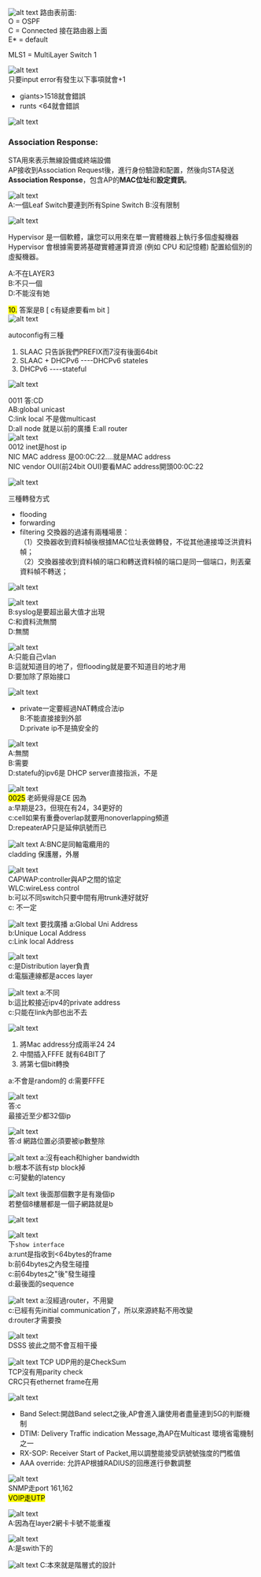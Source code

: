 ![alt text](image-1.png)
路由表前面:    
O = OSPF  
C = Connected 接在路由器上面  
E* = default  

MLS1 = MultiLayer Switch 1  

![alt text](image-2.png)  
只要input error有發生以下事項就會+1

+ giants>1518就會錯誤  
+ runts <64就會錯誤  

![alt text](image-3.png)  

### Association Response:  
STA用來表示無線設備或終端設備  
AP接收到Association Request後，進行身份驗證和配置，然後向STA發送**Association Response**，包含AP的**MAC位址**和**設定資訊**。  


![alt text](image-4.png)  
A:一個Leaf Switch要連到所有Spine Switch
B:沒有限制  

![alt text](image-5.png)  




















Hypervisor 是一個軟體，讓您可以用來在單一實體機器上執行多個虛擬機器    
Hypervisor 會根據需要將基礎實體運算資源 (例如 CPU 和記憶體) 配置給個別的虛擬機器。  

A:不在LAYER3  
B:不只一個  
D:不能沒有她  

<mark>10.</mark> 答案是B [ c有疑慮要看m bit ]  
![alt text](image-6.png)  

autoconfig有三種    
1. SLAAC  只告訴我們PREFIX而7沒有後面64bit  
2. SLAAC + DHCPv6    ----DHCPv6  stateles
3. DHCPv6    ----stateful  


![alt text](image-7.png)









































0011
答:CD  
AB:global unicast  
C:link local 不是做multicast  
D:all node  就是以前的廣播 
E:all router  
![alt text](image-8.png)  
0012
inet是host ip  
NIC MAC address 是00:0C:22....就是MAC address  
NIC vendor OUI(前24bit OUI)要看MAC address開頭00:0C:22  














![alt text](image-9.png)

三種轉發方式  
+ flooding
+ forwarding
+ filtering
交換器的過濾有兩種場景：   
（1）交換器收到資料幀後根據MAC位址表做轉發，不從其他連接埠泛洪資料幀；   
（2）交換器接收到資料幀的端口和轉送資料幀的端口是同一個端口，則丟棄資料幀不轉送； 





























![alt text](image-10.png)  









![alt text](image-11.png)  
B:syslog是要超出最大值才出現  
C:和資料流無關  
D:無關  

  


















  ![alt text](image-12.png)  
  A:只能自己vlan  
  B:這就知道目的地了，但flooding就是要不知道目的地才用  
  D:要加除了原始接口   























![alt text](image-13.png)
  + private一定要經過NAT轉成合法ip  
  B:不能直接接到外部  
  D:private ip不是搞安全的  















  ![alt text](image-14.png)  
  A:無關  
  B:需要  
  D:statefu的ipv6是 DHCP server直接指派，不是  







![alt text](image-15.png)  
<mark>0025</mark>
老師覺得是CE  因為    
a:早期是23，但現在有24，34更好的  
c:cell如果有重疊overlap就要用nonoverlapping頻道  
D:repeaterAP只是延伸訊號而已    






















![alt text](image-16.png)
A:BNC是同軸電纜用的    
cladding 保護層，外層    











![alt text](image-17.png)  
CAPWAP:controller與AP之間的協定    
WLC:wireLess control  
b:可以不同switch只要中間有用trunk連好就好  
c: 不一定  





















![alt text](image-18.png)
要找廣播
a:Global Uni Address  
b:Unique Local Address  
c:Link local Address  

















![alt text](image-19.png)  
c:是Distribution layer負責  
d:電腦連線都是acces layer  


























![alt text](image-20.png)
  a:不同  
  b:這比較接近ipv4的private address  
  c:只能在link內部也出不去   


















![alt text](image-21.png)  
1. 將Mac address分成兩半24 24  
2. 中間插入FFFE 就有64BIT了  
3. 將第七個bit轉換  

a:不會是random的
d:需要FFFE  



















![alt text](image-22.png)  
答:c  
最接近至少都32個ip  


















![alt text](image-24.png)   
答:d
網路位置必須要被ip數整除    

















![alt text](image-23.png)
a:沒有each和higher bandwidth  
b:根本不該有stp block掉  
c:可變動的latency   
























![alt text](image-25.png) 
後面那個數字是有幾個ip   
若整個8樓層都是一個子網路就是b   





























![alt text](image-26.png)  


















![alt text](image-27.png)  
下`show interface`    
a:runt是指收到<64bytes的frame  
b:前64bytes之內發生碰撞   
c:前64bytes之"後"發生碰撞  
d:最後面的sequence   




















![alt text](image-28.png)
a:沒經過router，不用變  
c:已經有先initial communication了，所以來源終點不用改變  
d:router才需要換  
  
























![alt text](image-29.png)  
DSSS
彼此之間不會互相干擾   



























![alt text](image-30.png)
TCP UDP用的是CheckSum    
TCP沒有用parity check  
CRC只有ethernet frame在用    



























![alt text](image-31.png)  
+ Band Select:開啟Band select之後,AP會進入讓使用者盡量連到5G的判斷機制  
+ DTIM: Delivery Traffic indication Message,為AP在Multicast 環境省電機制之一  
+ RX-SOP: Receiver Start of Packet,用以調整能接受訊號號強度的門檻值  
+ AAA override: 允許AP根據RADIUS的回應進行參數調整    






























![alt text](image-32.png)  
SNMP走port 161,162  
<mark>VOIP走UTP</mark>



















![alt text](image-33.png)  
A:因為在layer2網卡卡號不能重複    


























![alt text](image-34.png)  
A:是swith下的  


























![alt text](image-35.png)
C:本來就是階層式的設計






































